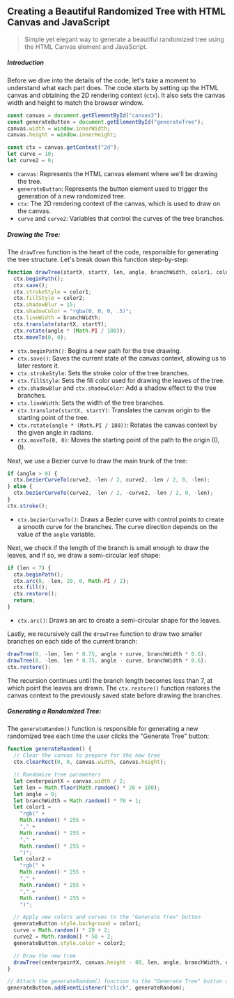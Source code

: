 ## Creating a Beautiful Randomized Tree with HTML Canvas and JavaScript

> Simple yet elegant way to generate a beautiful randomized tree using the HTML Canvas element and JavaScript.

##### Introduction

Before we dive into the details of the code, let's take a moment to understand what each part does. The code starts by setting up the HTML canvas and obtaining the 2D rendering context (`ctx`). It also sets the canvas width and height to match the browser window.

```javascript
const canvas = document.getElementById("canvas3");
const generateButton = document.getElementById("generateTree");
canvas.width = window.innerWidth;
canvas.height = window.innerHeight;

const ctx = canvas.getContext("2d");
let curve = 10;
let curve2 = 0;
```

- `canvas`: Represents the HTML canvas element where we'll be drawing the tree.
- `generateButton`: Represents the button element used to trigger the generation of a new randomized tree.
- `ctx`: The 2D rendering context of the canvas, which is used to draw on the canvas.
- `curve` and `curve2`: Variables that control the curves of the tree branches.

##### Drawing the Tree:

The `drawTree` function is the heart of the code, responsible for generating the tree structure. Let's break down this function step-by-step:

```javascript
function drawTree(startX, startY, len, angle, branchWidth, color1, color2) {
  ctx.beginPath();
  ctx.save();
  ctx.strokeStyle = color1;
  ctx.fillStyle = color2;
  ctx.shadowBlur = 15;
  ctx.shadowColor = "rgba(0, 0, 0, .5)";
  ctx.lineWidth = branchWidth;
  ctx.translate(startX, startY);
  ctx.rotate(angle * (Math.PI / 180));
  ctx.moveTo(0, 0);
```

- `ctx.beginPath()`: Begins a new path for the tree drawing.
- `ctx.save()`: Saves the current state of the canvas context, allowing us to later restore it.
- `ctx.strokeStyle`: Sets the stroke color of the tree branches.
- `ctx.fillStyle`: Sets the fill color used for drawing the leaves of the tree.
- `ctx.shadowBlur` and `ctx.shadowColor`: Add a shadow effect to the tree branches.
- `ctx.lineWidth`: Sets the width of the tree branches.
- `ctx.translate(startX, startY)`: Translates the canvas origin to the starting point of the tree.
- `ctx.rotate(angle * (Math.PI / 180))`: Rotates the canvas context by the given angle in radians.
- `ctx.moveTo(0, 0)`: Moves the starting point of the path to the origin (0, 0).

Next, we use a Bezier curve to draw the main trunk of the tree:

```javascript
if (angle > 0) {
  ctx.bezierCurveTo(curve2, -len / 2, curve2, -len / 2, 0, -len);
} else {
  ctx.bezierCurveTo(curve2, -len / 2, -curve2, -len / 2, 0, -len);
}
ctx.stroke();
```

- `ctx.bezierCurveTo()`: Draws a Bezier curve with control points to create a smooth curve for the branches. The curve direction depends on the value of the `angle` variable.

Next, we check if the length of the branch is small enough to draw the leaves, and if so, we draw a semi-circular leaf shape:

```javascript
if (len < 7) {
  ctx.beginPath();
  ctx.arc(0, -len, 20, 0, Math.PI / 2);
  ctx.fill();
  ctx.restore();
  return;
}
```

- `ctx.arc()`: Draws an arc to create a semi-circular shape for the leaves.

Lastly, we recursively call the `drawTree` function to draw two smaller branches on each side of the current branch:

```javascript
drawTree(0, -len, len * 0.75, angle + curve, branchWidth * 0.6);
drawTree(0, -len, len * 0.75, angle - curve, branchWidth * 0.6);
ctx.restore();
```

The recursion continues until the branch length becomes less than 7, at which point the leaves are drawn. The `ctx.restore()` function restores the canvas context to the previously saved state before drawing the branches.

##### Generating a Randomized Tree:

The `generateRandom()` function is responsible for generating a new randomized tree each time the user clicks the "Generate Tree" button:

```javascript
function generateRandom() {
  // Clear the canvas to prepare for the new tree
  ctx.clearRect(0, 0, canvas.width, canvas.height);

  // Randomize tree parameters
  let centerpointX = canvas.width / 2;
  let len = Math.floor(Math.random() * 20 + 100);
  let angle = 0;
  let branchWidth = Math.random() * 70 + 1;
  let color1 =
    "rgb(" +
    Math.random() * 255 +
    "," +
    Math.random() * 255 +
    "," +
    Math.random() * 255 +
    ")";
  let color2 =
    "rgb(" +
    Math.random() * 255 +
    "," +
    Math.random() * 255 +
    "," +
    Math.random() * 255 +
    ")";

  // Apply new colors and curves to the "Generate Tree" button
  generateButton.style.background = color1;
  curve = Math.random() * 20 + 2;
  curve2 = Math.random() * 50 + 2;
  generateButton.style.color = color2;

  // Draw the new tree
  drawTree(centerpointX, canvas.height - 80, len, angle, branchWidth, color1, color2);
}

// Attach the generateRandom() function to the "Generate Tree" button click event
generateButton.addEventListener("click", generateRandom);
```
